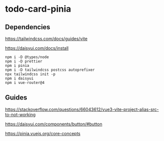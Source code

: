 # todo-card-pinia

## Dependencies

https://tailwindcss.com/docs/guides/vite

https://daisyui.com/docs/install

```shell
npm i -D @types/node
npm i -D prettier
npm i pinia
npm i -D tailwindcss postcss autoprefixer
npx tailwindcss init -p
npm i daisyui
npm i vue-router@4
```

## Guides

https://stackoverflow.com/questions/66043612/vue3-vite-project-alias-src-to-not-working

https://daisyui.com/components/button/#button

https://pinia.vuejs.org/core-concepts
